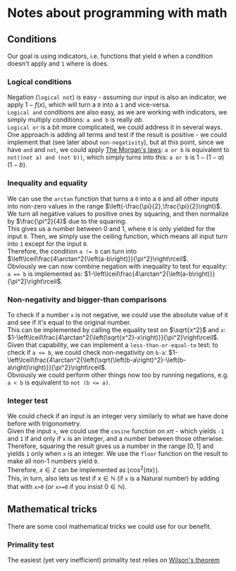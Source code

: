 # Notes about programming with math

## Conditions
Our goal is using indicators, i.e. functions that yield `0` when a condition doesn't apply and `1` where is does.  

### Logical conditions
Negation (`logical not`) is easy - assuming our input is also an indicator, we apply $1-f\left(x\right)$, which will turn a `0` into a `1` and vice-versa.  
`Logical and` conditions are also easy, as we are working with indicators, we simply multiply conditions: `a and b` is really $ab$.  
`Logical or` is a bit more complicated, we could address it in several ways. One approach is adding all terms and test if the result is positive - we could implement that (see later about `non-negativity`), but at this point, since we have `and` and `not`, we could apply [The Morgan's laws](https://en.wikipedia.org/wiki/De_Morgan's_laws): `a or b` is equivalent to `not((not a) and (not b))`, which simply turns into this: `a or b` is $1-\left(1-a\right)\left(1-b\right)$.

### Inequality and equality
We can use the `arctan` function that turns a `0` into a `0` and all other inputs into non-zero values in the range $\left(-\frac{\pi}{2},\frac{\pi}{2}\right)$.  
We turn all negative values to positive ones by squaring, and then normalize by $\frac{\pi^2}{4}$ due to the squaring.  
This gives us a number between 0 and 1, where `0` is only yielded for the input `0`. Then, we simply use the ceiling function, which means all input turn into `1` except for the input `0`.  
Therefore, the condition `a != b` can turn into $\left\lceil\frac{4\arctan^2{\left(a-b\right)}}{\pi^2}\right\rceil$.  
Obviously we can now combine negation with inequality to test for equality: `a == b` is implemented as: $1-\left\lceil\frac{4\arctan^2{\left(a-b\right)}}{\pi^2}\right\rceil$.

### Non-negativity and bigger-than comparisons
To check if a number `x` is not negative, we could use the absolute value of it and see if it's equal to the original number.  
This can be implemented by calling the equality test on $\sqrt{x^2}$ and `x`: $1-\left\lceil\frac{4\arctan^2{\left(\sqrt{x^2}-x\right)}}{\pi^2}\right\rceil$.  
Given that capability, we can implement a `less-than-or-equal-to` test: to check if `a <= b`, we could check non-negativity on `b-a`: $1-\left\lceil\frac{4\arctan^2{\left(\sqrt{\left(b-a\right)^2}-\left(b-a\right)\right)}}{\pi^2}\right\rceil$.  
Obviously we could perform other things now too by running negations, e.g. `a < b` is equivalent to `not (b <= a)`.

### Integer test
We could check if an input is an integer very similarly to what we have done before with trigonometry.  
Given the input `x`, we could use the `cosine` function on $x\pi$ - which yields `-1` and `1` if and only if `x` is an integer, and a number between those otherwise.  
Therefore, squaring the result gives us a number in the range $\left[0,1\right]$ and yields `1` only when `x` is an integer. We use the `floor` function on the result to make all non-1 numbers yield `0`.  
Therefore, $x\in\mathbb{Z}$ can be implemented as $\left\lfloor\cos^2\left(\pi x\right)\right\rfloor$.  
This, in turn, also lets us test if $x\in\mathbb{N}$ (if `x` is a Natural number) by adding that with `x>0` (or `x>=0` if you insist $0\in\mathbb{N}$).

## Mathematical tricks
There are some cool mathematical tricks we could use for our benefit.



### Primality test
The easiest (yet very inefficient) primality test relies on [Wilson's theorem](https://en.wikipedia.org/wiki/Wilson%27s_theorem)
